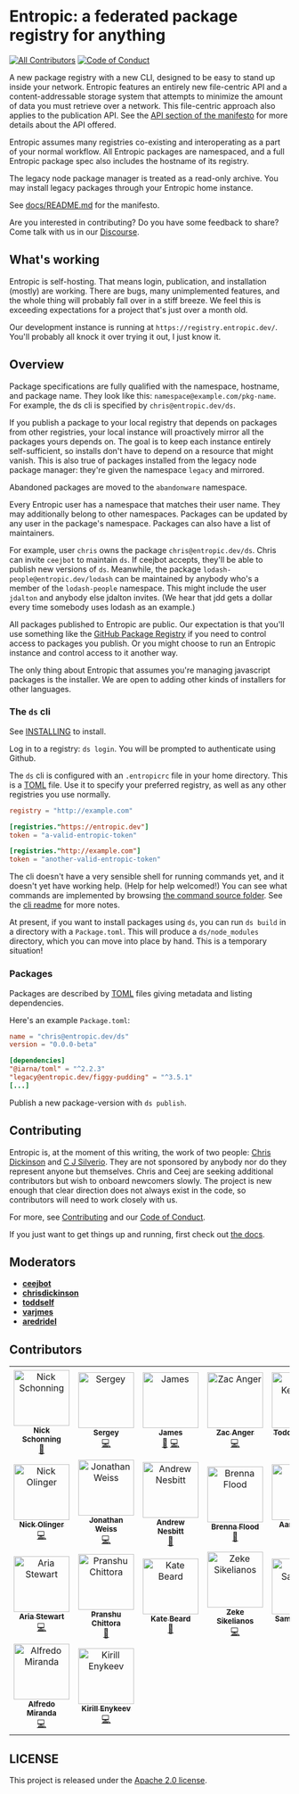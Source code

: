 # Entropic: a federated package registry for anything

[![All Contributors](https://img.shields.io/badge/all_contributors-23-orange.svg?style=flat-square)](#contributors) [![Code of Conduct](https://img.shields.io/badge/%E2%9D%A4-code%20of%20conduct-blue.svg?style=flat-square)](./.github/CODE_OF_CONDUCT.md)

A new package registry with a new CLI, designed to be easy to stand up inside your network. Entropic features an entirely new file-centric API and a content-addressable storage system that attempts to minimize the amount of data you must retrieve over a network. This file-centric approach also applies to the publication API. See the [API section of the manifesto](https://github.com/entropic-dev/entropic/tree/master/docs#apis) for more details about the API offered.

Entropic assumes many registries co-existing and interoperating as a part of your normal workflow. All Entropic packages are namespaced, and a full Entropic package spec also includes the hostname of its registry.

The legacy node package manager is treated as a read-only archive. You may install legacy packages through your Entropic home instance.

See [docs/README.md](docs/README.md) for the manifesto.

Are you interested in contributing? Do you have some feedback to share? Come talk with us in our [Discourse](https://discourse.entropic.dev/).

## What's working

Entropic is self-hosting. That means login, publication, and installation (mostly) are working. There are bugs, many unimplemented features, and the whole thing will probably fall over in a stiff breeze. We feel this is exceeding expectations for a project that's just over a month old.

Our development instance is running at `https://registry.entropic.dev/`. You'll probably all knock it over trying it out, I just know it.

## Overview

Package specifications are fully qualified with the namespace, hostname, and package name. They look like this: `namespace@example.com/pkg-name`. For example, the ds cli is specified by `chris@entropic.dev/ds`.

If you publish a package to your local registry that depends on packages from other registries, your local instance will proactively mirror all the packages yours depends on. The goal is to keep each instance entirely self-sufficient, so installs don't have to depend on a resource that might vanish. This is also true of packages installed from the legacy node package manager: they're given the namespace `legacy` and mirrored.

Abandoned packages are moved to the `abandonware` namespace.

Every Entropic user has a namespace that matches their user name. They may additionally belong to other namespaces. Packages can be updated by any user in the package's namespace. Packages can also have a list of maintainers.

For example, user `chris` owns the package `chris@entropic.dev/ds`. Chris can invite `ceejbot` to maintain `ds`. If ceejbot accepts, they'll be able to publish new versions of `ds`. Meanwhile, the package `lodash-people@entropic.dev/lodash` can be maintained by anybody who's a member of the `lodash-people` namespace. This might include the user `jdalton` and anybody else jdalton invites. (We hear that jdd gets a dollar every time somebody uses lodash as an example.)

All packages published to Entropic are public. Our expectation is that you'll use something like the [GitHub Package Registry](https://help.github.com/en/articles/about-github-package-registry) if you need to control access to packages you publish. Or you might choose to run an Entropic instance and control access to it another way.

The only thing about Entropic that assumes you're managing javascript packages is the installer. We are open to adding other kinds of installers for other languages.

### The `ds` cli

See [INSTALLING](docs/installing/README.md) to install.

Log in to a registry: `ds login`. You will be prompted to authenticate using Github.

The `ds` cli is configured with an `.entropicrc` file in your home directory. This is a [TOML](https://github.com/toml-lang/toml) file. Use it to specify your preferred registry, as well as any other registries you use normally.

```toml
registry = "http://example.com"

[registries."https://entropic.dev"]
token = "a-valid-entropic-token"

[registries."http://example.com"]
token = "another-valid-entropic-token"
```

The cli doesn't have a very sensible shell for running commands yet, and it doesn't yet have working help. (Help for help welcomed!) You can see what commands are implemented by browsing [the command source folder](./cli/lib/commands). See the [cli readme](./cli/README.md) for more notes.

At present, if you want to install packages using `ds`, you can run `ds build` in a directory with a `Package.toml`. This will produce a `ds/node_modules` directory, which you can move into place by hand. This is a temporary situation!

### Packages

Packages are described by [TOML](https://github.com/toml-lang/toml) files giving metadata and listing dependencies.

Here's an example `Package.toml`:

```toml
name = "chris@entropic.dev/ds"
version = "0.0.0-beta"

[dependencies]
"@iarna/toml" = "^2.2.3"
"legacy@entropic.dev/figgy-pudding" = "^3.5.1"
[...]
```

Publish a new package-version with `ds publish`.

## Contributing

Entropic is, at the moment of this writing, the work of two people: [Chris Dickinson](https://github.com/chrisdickinson) and [C J Silverio](https://github.com/ceejbot). They are not sponsored by anybody nor do they represent anyone but themselves. Chris and Ceej are seeking additional contributors but wish to onboard newcomers slowly. The project is new enough that clear direction does not always exist in the code, so contributors will need to work closely with us.

For more, see [Contributing](./.github/CONTRIBUTING.md) and our [Code of Conduct](./.github/CODE_OF_CONDUCT.md).

If you just want to get things up and running, first check out [the docs](./docs/HACKING.md).

## Moderators

- **[ceejbot](https://github.com/ceejbot)**
- **[chrisdickinson](https://github.com/chrisdickinson)**
- **[toddself](https://github.com/toddself)**
- **[varjmes](https://github.com/varjmes)**
- **[aredridel](https://github.com/aredridel)**

## Contributors

<!-- markdownlint-disable MD033 -->
<!-- ALL-CONTRIBUTORS-LIST:START - Do not remove or modify this section -->
<!-- prettier-ignore -->
<table><tr><td align="center"><a href="https://github.com/nschonni"><img src="https://avatars2.githubusercontent.com/u/1297909?v=4" width="100px;" alt="Nick Schonning"/><br /><sub><b>Nick Schonning</b></sub></a><br /><a href="https://github.com/entropic-dev/entropic/commits?author=nschonni" title="Documentation">📖</a></td><td align="center"><a href="https://github.com/gribnoysup"><img src="https://avatars2.githubusercontent.com/u/5036933?v=4" width="100px;" alt="Sergey"/><br /><sub><b>Sergey</b></sub></a><br /><a href="https://github.com/entropic-dev/entropic/commits?author=gribnoysup" title="Code">💻</a></td><td align="center"><a href="https://jmes.tech"><img src="https://avatars0.githubusercontent.com/u/542140?v=4" width="100px;" alt="James"/><br /><sub><b>James</b></sub></a><br /><a href="https://github.com/entropic-dev/entropic/commits?author=varjmes" title="Documentation">📖</a> <a href="https://github.com/entropic-dev/entropic/commits?author=varjmes" title="Code">💻</a></td><td align="center"><a href="https://zacanger.com"><img src="https://avatars3.githubusercontent.com/u/12520493?v=4" width="100px;" alt="Zac Anger"/><br /><sub><b>Zac Anger</b></sub></a><br /><a href="https://github.com/entropic-dev/entropic/commits?author=zacanger" title="Code">💻</a></td><td align="center"><a href="https://tck.io"><img src="https://avatars3.githubusercontent.com/u/193412?v=4" width="100px;" alt="Todd Kennedy"/><br /><sub><b>Todd Kennedy</b></sub></a><br /><a href="https://github.com/entropic-dev/entropic/commits?author=toddself" title="Code">💻</a></td><td align="center"><a href="http://bytes.inso.cc/"><img src="https://avatars2.githubusercontent.com/u/36964?v=4" width="100px;" alt="Sébastien Cevey"/><br /><sub><b>Sébastien Cevey</b></sub></a><br /><a href="https://github.com/entropic-dev/entropic/commits?author=theefer" title="Code">💻</a></td><td align="center"><a href="http://www.linkedin.com/in/niklabh"><img src="https://avatars2.githubusercontent.com/u/874046?v=4" width="100px;" alt="Nikhil Ranjan"/><br /><sub><b>Nikhil Ranjan</b></sub></a><br /><a href="https://github.com/entropic-dev/entropic/commits?author=niklabh" title="Code">💻</a></td></tr><tr><td align="center"><a href="http://twitter.com/olingern"><img src="https://avatars1.githubusercontent.com/u/1470297?v=4" width="100px;" alt="Nick Olinger"/><br /><sub><b>Nick Olinger</b></sub></a><br /><a href="https://github.com/entropic-dev/entropic/commits?author=olingern" title="Code">💻</a></td><td align="center"><a href="https://linkedin.com/in/jonathanfweiss"><img src="https://avatars2.githubusercontent.com/u/39352?v=4" width="100px;" alt="Jonathan Weiss"/><br /><sub><b>Jonathan Weiss</b></sub></a><br /><a href="https://github.com/entropic-dev/entropic/commits?author=jonathanweiss" title="Code">💻</a></td><td align="center"><a href="http://nesbitt.io"><img src="https://avatars2.githubusercontent.com/u/1060?v=4" width="100px;" alt="Andrew Nesbitt"/><br /><sub><b>Andrew Nesbitt</b></sub></a><br /><a href="https://github.com/entropic-dev/entropic/commits?author=andrew" title="Documentation">📖</a></td><td align="center"><a href="http://brennx0r.com"><img src="https://avatars0.githubusercontent.com/u/3596466?v=4" width="100px;" alt="Brenna Flood"/><br /><sub><b>Brenna Flood</b></sub></a><br /><a href="https://github.com/entropic-dev/entropic/commits?author=brennx0r" title="Documentation">📖</a></td><td align="center"><a href="https://aaronross.tech"><img src="https://avatars1.githubusercontent.com/u/18172185?v=4" width="100px;" alt="Aaron Ross"/><br /><sub><b>Aaron Ross</b></sub></a><br /><a href="https://github.com/entropic-dev/entropic/commits?author=superhawk610" title="Documentation">📖</a> <a href="https://github.com/entropic-dev/entropic/commits?author=superhawk610" title="Code">💻</a></td><td align="center"><a href="http://ceejbot.github.io/"><img src="https://avatars3.githubusercontent.com/u/757502?v=4" width="100px;" alt="C J Silverio"/><br /><sub><b>C J Silverio</b></sub></a><br /><a href="https://github.com/entropic-dev/entropic/commits?author=ceejbot" title="Code">💻</a> <a href="https://github.com/entropic-dev/entropic/commits?author=ceejbot" title="Documentation">📖</a></td><td align="center"><a href="https://www.neversaw.us"><img src="https://avatars3.githubusercontent.com/u/37303?v=4" width="100px;" alt="Chris Dickinson"/><br /><sub><b>Chris Dickinson</b></sub></a><br /><a href="https://github.com/entropic-dev/entropic/commits?author=chrisdickinson" title="Code">💻</a> <a href="https://github.com/entropic-dev/entropic/commits?author=chrisdickinson" title="Documentation">📖</a></td></tr><tr><td align="center"><a href="http://dinhe.net/~aredridel/"><img src="https://avatars3.githubusercontent.com/u/2876?v=4" width="100px;" alt="Aria Stewart"/><br /><sub><b>Aria Stewart</b></sub></a><br /><a href="https://github.com/entropic-dev/entropic/commits?author=aredridel" title="Code">💻</a></td><td align="center"><a href="https://pranshuchittora.github.io"><img src="https://avatars2.githubusercontent.com/u/32242596?v=4" width="100px;" alt="Pranshu Chittora"/><br /><sub><b>Pranshu Chittora</b></sub></a><br /><a href="https://github.com/entropic-dev/entropic/commits?author=pranshuchittora" title="Documentation">📖</a></td><td align="center"><a href="http://katebeard.co"><img src="https://avatars2.githubusercontent.com/u/37520401?v=4" width="100px;" alt="Kate Beard"/><br /><sub><b>Kate Beard</b></sub></a><br /><a href="https://github.com/entropic-dev/entropic/commits?author=sbinlondon" title="Documentation">📖</a></td><td align="center"><a href="http://zeke.sikelianos.com"><img src="https://avatars1.githubusercontent.com/u/2289?v=4" width="100px;" alt="Zeke Sikelianos"/><br /><sub><b>Zeke Sikelianos</b></sub></a><br /><a href="https://github.com/entropic-dev/entropic/commits?author=zeke" title="Code">💻</a></td><td align="center"><a href="https://github.com/samccone"><img src="https://avatars3.githubusercontent.com/u/883126?v=4" width="100px;" alt="Sam Saccone"/><br /><sub><b>Sam Saccone</b></sub></a><br /><a href="https://github.com/entropic-dev/entropic/commits?author=samccone" title="Documentation">📖</a></td><td align="center"><a href="http://m-mooga.com"><img src="https://avatars1.githubusercontent.com/u/2805614?v=4" width="100px;" alt="Mohamed Badawi"/><br /><sub><b>Mohamed Badawi</b></sub></a><br /><a href="https://github.com/entropic-dev/entropic/commits?author=moogacs" title="Code">💻</a></td><td align="center"><a href="http://1stvamp.org/"><img src="https://avatars2.githubusercontent.com/u/35831?v=4" width="100px;" alt="Wes Mason"/><br /><sub><b>Wes Mason</b></sub></a><br /><a href="https://github.com/entropic-dev/entropic/commits?author=1stvamp" title="Code">💻</a></td></tr><tr><td align="center"><a href="https://github.com/mirandaio"><img src="https://avatars1.githubusercontent.com/u/1652699?v=4" width="100px;" alt="Alfredo Miranda"/><br /><sub><b>Alfredo Miranda</b></sub></a><br /><a href="https://github.com/entropic-dev/entropic/commits?author=mirandaio" title="Code">💻</a></td><td align="center"><a href="http://mechanica.io/"><img src="https://avatars0.githubusercontent.com/u/1357357?v=4" width="100px;" alt="Kirill Enykeev"/><br /><sub><b>Kirill Enykeev</b></sub></a><br /><a href="https://github.com/entropic-dev/entropic/commits?author=enykeev" title="Code">💻</a></td></tr></table>

<!-- ALL-CONTRIBUTORS-LIST:END -->
<!-- markdownlint enable MD033 -->

## LICENSE

This project is released under the [Apache 2.0 license](./LICENSE).
